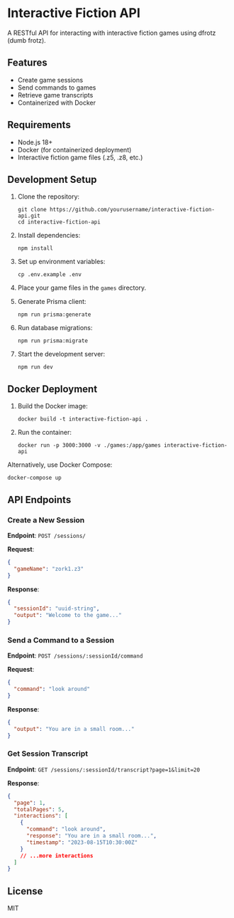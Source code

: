 # Interactive Fiction API

A RESTful API for interacting with interactive fiction games using dfrotz (dumb frotz).

## Features

- Create game sessions
- Send commands to games
- Retrieve game transcripts
- Containerized with Docker

## Requirements

- Node.js 18+
- Docker (for containerized deployment)
- Interactive fiction game files (.z5, .z8, etc.)

## Development Setup

1. Clone the repository:

   ```
   git clone https://github.com/yourusername/interactive-fiction-api.git
   cd interactive-fiction-api
   ```

2. Install dependencies:

   ```
   npm install
   ```

3. Set up environment variables:

   ```
   cp .env.example .env
   ```

4. Place your game files in the `games` directory.

5. Generate Prisma client:

   ```
   npm run prisma:generate
   ```

6. Run database migrations:

   ```
   npm run prisma:migrate
   ```

7. Start the development server:
   ```
   npm run dev
   ```

## Docker Deployment

1. Build the Docker image:

   ```
   docker build -t interactive-fiction-api .
   ```

2. Run the container:
   ```
   docker run -p 3000:3000 -v ./games:/app/games interactive-fiction-api
   ```

Alternatively, use Docker Compose:

```
docker-compose up
```

## API Endpoints

### Create a New Session

**Endpoint**: `POST /sessions/`

**Request**:

```json
{
  "gameName": "zork1.z3"
}
```

**Response**:

```json
{
  "sessionId": "uuid-string",
  "output": "Welcome to the game..."
}
```

### Send a Command to a Session

**Endpoint**: `POST /sessions/:sessionId/command`

**Request**:

```json
{
  "command": "look around"
}
```

**Response**:

```json
{
  "output": "You are in a small room..."
}
```

### Get Session Transcript

**Endpoint**: `GET /sessions/:sessionId/transcript?page=1&limit=20`

**Response**:

```json
{
  "page": 1,
  "totalPages": 5,
  "interactions": [
    {
      "command": "look around",
      "response": "You are in a small room...",
      "timestamp": "2023-08-15T10:30:00Z"
    }
    // ...more interactions
  ]
}
```

## License

MIT
